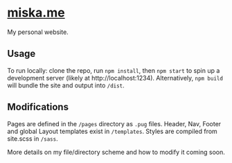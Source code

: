 # [miska.me](http://miska.me)

My personal website.

## Usage
To run locally: clone the repo, run `npm install`, then `npm start` to spin up a development server (likely at http://localhost:1234).
Alternatively, `npm build` will bundle the site and output into `/dist`.

## Modifications
Pages are defined in the `/pages` directory as `.pug` files.  Header, Nav, Footer and global Layout templates exist in `/templates`.  Styles are compiled from site.scss in `/sass`.

More details on my file/directory scheme and how to modify it coming soon.
